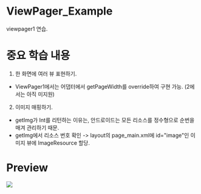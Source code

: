 # ViewPager_Example
viewpager1 연습.

# 중요 학습 내용
1. 한 화면에 여러 뷰 표현하기.
  - ViewPager1에서는 어댑터에서 getPageWidth를 override하여 구현 가능. (2에서는 아직 미지원)

2. 이미지 매핑하기.
  - getImg가 Int를 리턴하는 이유는, 안드로이드는 모든 리소스를 정수형으로 순번을 매겨 관리하기 때문.
  - getImg에서 리소스 번호 확인 -> layout의 page_main.xml에 id="image"인 이미지 뷰에 ImageResource 할당.

# Preview
![](https://github.com/danggai/Kotlin-Android-Examples/blob/master/ViewPagerExample/example.gif?raw=true)
